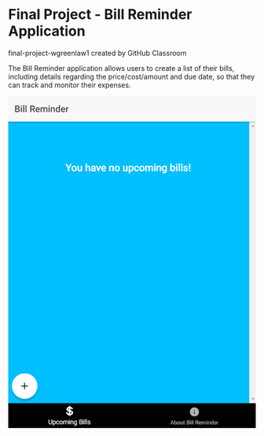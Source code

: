 # Final Project - Bill Reminder Application
final-project-wgreenlaw1 created by GitHub Classroom

The Bill Reminder application allows users to create a list of their bills, including details regarding the price/cost/amount and due date, so that they can track and monitor their expenses.

![alt text](https://github.com/SWDV-665/final-project-wgreenlaw1/blob/master/screenshots/1%20-%20home-tab.PNG?raw=true)
